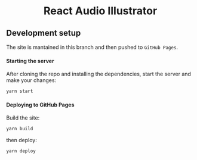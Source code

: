 <h1 align="center">React Audio Illustrator</h1>

## Development setup

The site is mantained in this branch and then pushed to `GitHub Pages`.

#### Starting the server

After cloning the repo and installing the dependencies, start the server and make your changes:

```bash
yarn start
```

#### Deploying to GitHub Pages

Build the site:

```bash
yarn build
```

then deploy:

```bash
yarn deploy
```
